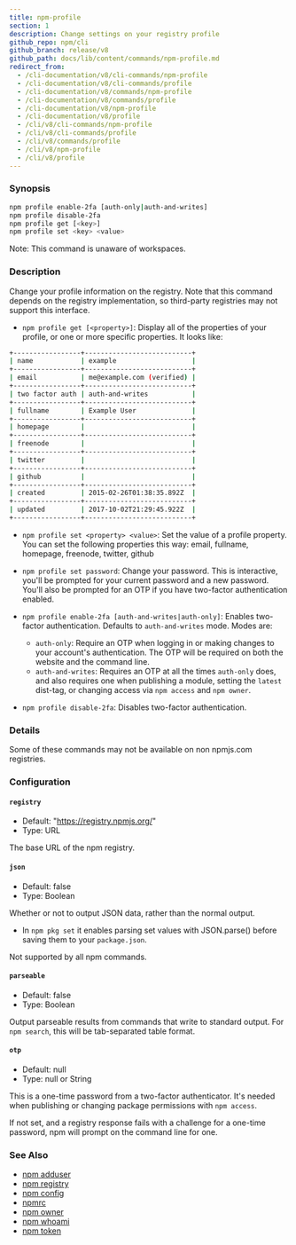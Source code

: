 ```yaml
---
title: npm-profile
section: 1
description: Change settings on your registry profile
github_repo: npm/cli
github_branch: release/v8
github_path: docs/lib/content/commands/npm-profile.md
redirect_from:
  - /cli-documentation/v8/cli-commands/npm-profile
  - /cli-documentation/v8/cli-commands/profile
  - /cli-documentation/v8/commands/npm-profile
  - /cli-documentation/v8/commands/profile
  - /cli-documentation/v8/npm-profile
  - /cli-documentation/v8/profile
  - /cli/v8/cli-commands/npm-profile
  - /cli/v8/cli-commands/profile
  - /cli/v8/commands/profile
  - /cli/v8/npm-profile
  - /cli/v8/profile
---
```


### Synopsis

```bash
npm profile enable-2fa [auth-only|auth-and-writes]
npm profile disable-2fa
npm profile get [<key>]
npm profile set <key> <value>
```

Note: This command is unaware of workspaces.

### Description

Change your profile information on the registry.  Note that this command
depends on the registry implementation, so third-party registries may not
support this interface.

* `npm profile get [<property>]`: Display all of the properties of your
  profile, or one or more specific properties.  It looks like:

```bash
+-----------------+---------------------------+
| name            | example                   |
+-----------------+---------------------------+
| email           | me@example.com (verified) |
+-----------------+---------------------------+
| two factor auth | auth-and-writes           |
+-----------------+---------------------------+
| fullname        | Example User              |
+-----------------+---------------------------+
| homepage        |                           |
+-----------------+---------------------------+
| freenode        |                           |
+-----------------+---------------------------+
| twitter         |                           |
+-----------------+---------------------------+
| github          |                           |
+-----------------+---------------------------+
| created         | 2015-02-26T01:38:35.892Z  |
+-----------------+---------------------------+
| updated         | 2017-10-02T21:29:45.922Z  |
+-----------------+---------------------------+
```

* `npm profile set <property> <value>`: Set the value of a profile
  property. You can set the following properties this way: email, fullname,
  homepage, freenode, twitter, github

* `npm profile set password`: Change your password.  This is interactive,
  you'll be prompted for your current password and a new password.  You'll
  also be prompted for an OTP if you have two-factor authentication
  enabled.

* `npm profile enable-2fa [auth-and-writes|auth-only]`: Enables two-factor
  authentication. Defaults to `auth-and-writes` mode. Modes are:
  * `auth-only`: Require an OTP when logging in or making changes to your
    account's authentication.  The OTP will be required on both the website
    and the command line.
  * `auth-and-writes`: Requires an OTP at all the times `auth-only` does,
    and also requires one when publishing a module, setting the `latest`
    dist-tag, or changing access via `npm access` and `npm owner`.

* `npm profile disable-2fa`: Disables two-factor authentication.

### Details

Some of these commands may not be available on non npmjs.com registries.

### Configuration

#### `registry`

* Default: "https://registry.npmjs.org/"
* Type: URL

The base URL of the npm registry.

#### `json`

* Default: false
* Type: Boolean

Whether or not to output JSON data, rather than the normal output.

* In `npm pkg set` it enables parsing set values with JSON.parse() before
  saving them to your `package.json`.

Not supported by all npm commands.

#### `parseable`

* Default: false
* Type: Boolean

Output parseable results from commands that write to standard output. For
`npm search`, this will be tab-separated table format.

#### `otp`

* Default: null
* Type: null or String

This is a one-time password from a two-factor authenticator. It's needed
when publishing or changing package permissions with `npm access`.

If not set, and a registry response fails with a challenge for a one-time
password, npm will prompt on the command line for one.

### See Also

* [npm adduser](/cli/v8/commands/npm-adduser)
* [npm registry](/cli/v8/using-npm/registry)
* [npm config](/cli/v8/commands/npm-config)
* [npmrc](/cli/v8/configuring-npm/npmrc)
* [npm owner](/cli/v8/commands/npm-owner)
* [npm whoami](/cli/v8/commands/npm-whoami)
* [npm token](/cli/v8/commands/npm-token)
